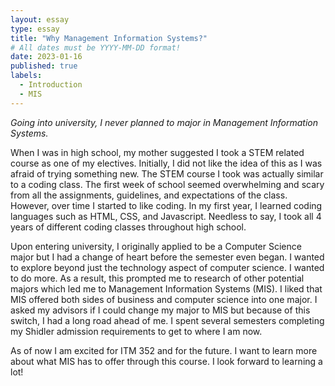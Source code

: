 ```yaml
---
layout: essay
type: essay
title: "Why Management Information Systems?"
# All dates must be YYYY-MM-DD format!
date: 2023-01-16
published: true
labels:
  - Introduction
  - MIS
---
```


*Going into university, I never planned to major in Management Information Systems.*

When I was in high school, my mother suggested I took a STEM related course as one of my electives. Initially, I did not like the idea of this as I was afraid of trying something new. The STEM course I took was actually similar to a coding class. The first week of school seemed overwhelming and scary from all the assignments, guidelines, and expectations of the class. However, over time I started to like coding. In my first year, I learned coding languages such as HTML, CSS, and Javascript. Needless to say, I took all 4 years of different coding classes throughout high school.

Upon entering university, I originally applied to be a Computer Science major but I had a change of heart before the semester even began. I wanted to explore beyond just the technology aspect of computer science. I wanted to do more. As a result, this prompted me to research of other potential majors which led me to Management Information Systems (MIS). I liked that MIS offered both sides of business and computer science into one major. I asked my advisors if I could change my major to MIS but because of this switch, I had a long road ahead of me. I spent several semesters completing my Shidler admission requirements to get to where I am now.

As of now I am excited for ITM 352 and for the future. I want to learn more about what MIS has to offer through this course. I look forward to learning a lot!
